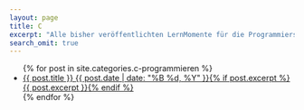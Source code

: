 ```yaml
---
layout: page
title: C
excerpt: "Alle bisher veröffentlichten LernMomente für die Programmiersprache C."
search_omit: true
---
```


<ul class="post-list">
{% for post in site.categories.c-programmieren %} 
  <li><article><a href="{{ site.url }}{{ post.url }}">{{ post.title }} <span class="entry-date"><time datetime="{{ post.date | date_to_xmlschema }}">{{ post.date | date: "%B %d, %Y" }}</time></span>{% if post.excerpt %} <span class="excerpt">{{ post.excerpt }}</span>{% endif %}</a></article></li>
{% endfor %}
</ul>
